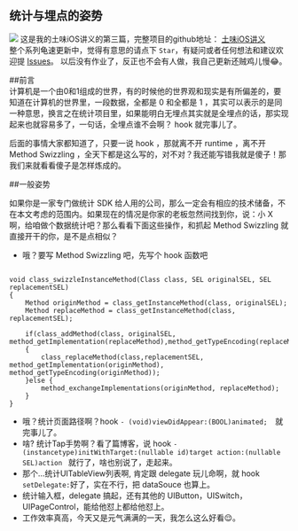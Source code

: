 ## 统计与埋点的姿势
![](https://i.loli.net/2018/08/08/5b6a85d97d0c6.jpeg)
这是我的土味iOS讲义的第三篇，完整项目的github地址：
[土味iOS讲义](https://github.com/Mr-Wei/earthy-iOS)   
整个系列龟速更新中，觉得有意思的请点下 `Star`，有疑问或者任何想法和建议欢迎提 [Issues](https://github.com/Mr-Wei/earthy-iOS/issues)。
以后没有作业了，反正也不会有人做，我自己更新还贼鸡儿慢😂。

##前言  
计算机是一个由0和1组成的世界，有的时候他的世界观和现实是有所偏差的，要知道在计算机的世界里，一段数据，全都是 0 和全都是 1 ，其实可以表示的是同一种意思，换言之在统计项目里，如果能明白无埋点其实就是全埋点的话，那实现起来也就容易多了，一句话，全埋点谁不会啊？ hook 就完事儿了。

后面的事情大家都知道了，只要一说 hook ，那就离不开 runtime ，离不开 Method Swizzling ，全天下都是这么写的，对不对？我还能写错我就是傻子！那我们来就看看傻子是怎样炼成的。

##一般姿势

如果你是一家专门做统计 SDK 给人用的公司，那么一定会有相应的技术储备，不在本文考虑的范围内。如果现在的情况是你家的老板忽然间找到你，说：小 X 啊，给咱做个数据统计吧？那么看看下面这些操作，和抓起 Method Swizzling 就直接开干的你，是不是点相似？

- 哦？要写 Method Swizzling 吧，先写个 hook 函数吧

```

void class_swizzleInstanceMethod(Class class, SEL originalSEL, SEL replacementSEL)
{
    Method originMethod = class_getInstanceMethod(class, originalSEL);
    Method replaceMethod = class_getInstanceMethod(class, replacementSEL);
    
    if(class_addMethod(class, originalSEL, method_getImplementation(replaceMethod),method_getTypeEncoding(replaceMethod)))
    {
        class_replaceMethod(class,replacementSEL, method_getImplementation(originMethod), method_getTypeEncoding(originMethod));
    }else {
        method_exchangeImplementations(originMethod, replaceMethod);
    }
}
```

- 哦？统计页面路径啊？hook ```- (void)viewDidAppear:(BOOL)animated;  ```就完事儿了。
- 啥? 统计Tap手势啊？看了篇博客，说 hook ```- (instancetype)initWithTarget:(nullable id)target action:(nullable SEL)action ``` 就行了，啥也别说了，走起来。
- 那个...统计UITableView列表啊, 肯定跟 delegate 玩儿命啊，就 hook ```setDelegate:```好了，实在不行，把 dataSouce 也算上。
- 统计输入框，delegate 搞起，还有其他的 UIButton，UISwitch，UIPageControl，能给他怼上都给他怼上。
- 工作效率真高，今天又是元气满满的一天，我怎么这么好看😌。


